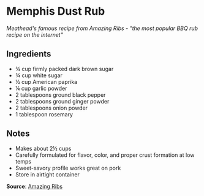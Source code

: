# Memphis Dust Rub

*Meathead's famous recipe from Amazing Ribs - "the most popular BBQ rub recipe on the internet"*

## Ingredients
* ¾ cup firmly packed dark brown sugar
* ¾ cup white sugar
* ½ cup American paprika
* ¼ cup garlic powder
* 2 tablespoons ground black pepper
* 2 tablespoons ground ginger powder
* 2 tablespoons onion powder
* 1 tablespoon rosemary

## Notes
* Makes about 2½ cups
* Carefully formulated for flavor, color, and proper crust formation at low temps
* Sweet-savory profile works great on pork
* Store in airtight container

**Source**: [Amazing Ribs](https://amazingribs.com/tested-recipes/spice-rubs-and-pastes/meatheads-memphis-dust-rub-recipe/)
